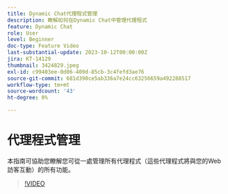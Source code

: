 ```yaml
---
title: Dynamic Chat代理程式管理
description: 瞭解如何在Dynamic Chat中管理代理程式
feature: Dynamic Chat
role: User
level: Beginner
doc-type: Feature Video
last-substantial-update: 2023-10-12T00:00:00Z
jira: KT-14129
thumbnail: 3424829.jpeg
exl-id: c99403ee-0d06-409d-85cb-3c4fefd3ae76
source-git-commit: 681d390ce5ab336a7e24cc63256659a492288517
workflow-type: tm+mt
source-wordcount: '43'
ht-degree: 0%

---
```


# 代理程式管理

本指南可協助您瞭解您可從一處管理所有代理程式（這些代理程式將與您的Web訪客互動）的所有功能。


>[!VIDEO](https://video.tv.adobe.com/v/3424829/?learn=on)
